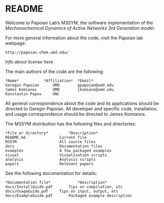 # README #

Welcome to Papoian Lab’s M3SYM, the software implementation of the 
*Mechanochemical Dynamics of Active Networks 3rd Generation* model. 

For more general information about the code, visit the Papoian lab webpage:

	http://papoian.chem.umd.edu/ 

*Info about license here*

The main authors of the code are the following:
	
	*Name*		     *Affiliation*	*Email*
	Garegin Papoian      UMD		gpapoian@umd.edu	
	James Komianos       UMD		jkomiano@umd.edu
	Konstantin Popov     UNC	 	

All general correspondence about the code and its applications should 
be directed to Garegin Papoian. All developer and  specific code, 
installation, and usage correspondence should be directed to James Komianos.

The M3SYM distribution has the following files and directories:

	*File or directory*			*Description*
	README.md				Current file
	M3SYM					All source files
	docs					Documentation files
	examples				A few packaged examples
	visual					Visualization scripts
	analysis				Analysis scripts
	papers					Relevant papers 

See the following documentation for details:

	*Documentation file*			*Description*
	docs/InstallGuide.pdf		Tips on compilation, etc
	docs/UsageGuide.pdf		Tips on input, output, etc
	docs/ExampleGuide.pdf		Packaged example description

